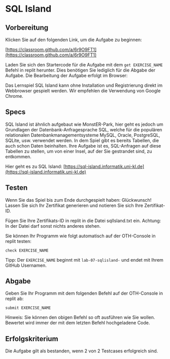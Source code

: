 # SQL Island

## Vorbereitung

Klicken Sie auf den folgenden Link, um die Aufgabe zu beginnen:

[https://classroom.github.com/a/6r9O9FT1](https://classroom.github.com/a/6r9O9FT1)

Laden Sie sich den Startercode für die Aufgabe mit dem ```get EXERCISE_NAME``` Befehl in replit herunter. Dies benötigen Sie lediglich für die Abgabe der Aufgabe. Die Bearbeitung der Aufgabe erfolgt im Browser:

Das Lernspiel SQL Island kann ohne Installation und Registrierung direkt im Webbrowser gespielt werden. Wir empfehlen die Verwendung von Google Chrome.


## Specs

SQL Island ist ähnlich aufgebaut wie MonstER-Park, hier geht es jedoch um Grundlagen der Datenbank-Anfragesprache SQL, welche für die populären relationalen Datenbankmanagementsysteme MySQL, Oracle, PostgreSQL, SQLite, usw. verwendet werden. In dem Spiel gibt es bereits Tabellen, die auch schon Daten beinhalten. Ihre Aufgabe ist es, SQL-Anfragen auf diese Tabellen zu stellen, um von einer Insel, auf der Sie gestrandet sind, zu entkommen.

Hier geht es zu SQL Island: [https://sql-island.informatik.uni-kl.de](https://sql-island.informatik.uni-kl.de)


## Testen

Wenn Sie das Spiel bis zum Ende durchgespielt haben: Glückwunsch! Lassen Sie sich Ihr Zertifikat generieren und notieren Sie sich Ihre Zertifikat-ID. 

Fügen Sie Ihre Zertifikats-ID in replit in die Datei sqlIsland.txt ein. Achtung: In der Datei darf sonst nichts anderes stehen.

Sie können Ihr Programm wie folgt automatisch auf der OTH-Console in replit testen:

    check EXERCISE_NAME

Tipp: Der `EXERCISE_NAME` beginnt mit `lab-07-sqlisland-` und endet mit Ihrem GitHub Usernamen.


## Abgabe

Geben Sie Ihr Programm mit dem folgenden Befehl auf der OTH-Console in replit ab:

    submit EXERCISE_NAME

Hinweis: Sie können den obigen Befehl so oft ausführen wie Sie wollen. Bewertet wird immer der mit dem letzten Befehl hochgeladene Code.


## Erfolgskriterium 

Die Aufgabe gilt als bestanden, wenn 2 von 2 Testcases erfolgreich sind.
